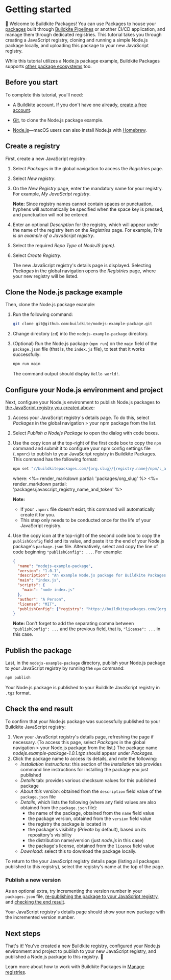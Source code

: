 # Getting started

👋 Welcome to Buildkite Packages! You can use Packages to house your [packages](/docs/packages#package-creation-tools) built through [Buildkite Pipelines](/docs/pipelines) or another CI/CD application, and manage them through dedicated registries. This tutorial takes you through creating a JavaScript registry, cloning and running a simple Node.js package locally, and uploading this package to your new JavaScript registry.

While this tutorial utilizes a Node.js package example, Buildkite Packages supports [other package ecosystems](/docs/packages/manage-registries#create-a-registry-manage-packages-in-a-registry) too.

## Before you start

To complete this tutorial, you'll need:

- A Buildkite account. If you don't have one already, <a href="<%= url_helpers.signup_path %>">create a free account</a>.

- [Git](https://git-scm.com/downloads), to clone the Node.js package example.

- [Node.js](https://nodejs.org/en/download)—macOS users can also install Node.js with [Homebrew](https://formulae.brew.sh/formula/node).

## Create a registry

First, create a new JavaScript registry:

1. Select _Packages_ in the global navigation to access the _Registries_ page.
1. Select _New registry_.
1. On the _New Registry_ page, enter the mandatory name for your registry. For example, _My JavaScript registry_.

    **Note:** Since registry names cannot contain spaces or punctuation, hyphens will automatically be specified when the space key is pressed, and punctuation will not be entered.

1. Enter an optional _Description_ for the registry, which will appear under the name of the registry item on the _Registries_ page. For example, _This is an example of a JavaScript registry_.
1. Select the required _Repo Type_ of _NodeJS (npm)_.
1. Select _Create Registry_.

    The new JavaScript registry's details page is displayed. Selecting _Packages_ in the global navigation opens the _Registries_ page, where your new registry will be listed.

## Clone the Node.js package example

Then, clone the Node.js package example:

1. Run the following command:

    ```bash
    git clone git@github.com:buildkite/nodejs-example-package.git
    ```

1. Change directory (`cd`) into the `nodejs-example-package` directory.
1. (Optional) Run the Node.js package (`npm run`) on the `main` field of the `package.json` file (that is, the `index.js` file), to test that it works successfully:

    ```bash
    npm run main
    ```

    The command output should display `Hello world!`.

## Configure your Node.js environment and project

Next, configure your Node.js environment to publish Node.js packages to [the JavaScript registry you created above](#create-a-registry):

1. Access your JavaScript registry's details page. To do this, select _Packages_ in the global navigation > your npm package from the list.
1. Select _Publish a Nodejs Package_ to open the dialog with code boxes.
1. Use the copy icon at the top-right of the first code box to copy the `npm` command and submit it to configure your npm config settings file (`.npmrc`) to publish to your JavaScript registry in Buildkite Packages. This command has the following format:

    ```bash
    npm set "//buildkitepackages.com/{org.slug}/{registry.name}/npm/:_authToken" registry-write-token
    ```

    where:
    <%= render_markdown partial: 'packages/org_slug' %>
    <%= render_markdown partial: 'packages/javascript_registry_name_and_token' %>

    **Note:**
    * If your `.npmrc` file doesn't exist, this command will automatically create it for you.
    * This step only needs to be conducted once for the life of your JavaScript registry.

1. Use the copy icon at the top-right of the second code box to copy the `publishConfig` field and its value, and paste it to the end of your Node.js package's `package.json` file. Alternatively, select and copy the line of code beginning `"publishConfig": ...`. For example:

    ```json
    {
      "name": "nodejs-example-package",
      "version": "1.0.1",
      "description": "An example Node.js package for Buildkite Packages",
      "main": "index.js",
      "scripts": {
        "main": "node index.js"
      },
      "author": "A Person",
      "license": "MIT",
      "publishConfig": {"registry": "https://buildkitepackages.com/{org.slug}/{registry.name}/npm/"}
    }
    ```

    **Note:** Don't forget to add the separating comma between `"publishConfig": ...` and the previous field, that is, `"license": ...` in this case.

## Publish the package

Last, in the `nodejs-example-package` directory, publish your Node.js package to your JavaScript registry by running the `npm` command:

```bash
npm publish
```

Your Node.js package is published to your Buildkite JavaScript registry in `.tgz` format.

## Check the end result

To confirm that your Node.js package was successfully published to your Buildkite JavaScript registry:

1. View your JavaScript registry's details page, refreshing the page if necessary. (To access this page, select _Packages_ in the global navigation > your Node.js package from the list.) The package name _nodejs.example-package-1.0.1.tgz_ should appear under _Packages_.
1. Click the package name to access its details, and note the following:
    * _Installation instructions_: this section of the _Installation_ tab provides command line instructions for installing the package you just published
    * _Details_ tab: provides various checksum values for this published package
    * _About this version_: obtained from the `description` field value of the `package.json` file
    * _Details_, which lists the following (where any field values are also obtained from the `package.json` file):
        - the name of the package, obtained from the `name` field value
        - the package version, obtained from the `version` field value
        - the registry the package is located in
        - the package's visibility (_Private_ by default), based on its repository's visibility
        - the distribution name/version (just _node.js_ in this case)
        - the package's license, obtained from the `licence` field value
    * _Download_: select this to download the package locally.

To return to the your JavaScript registry details page (listing all packages published to this registry), select the registry's name at the top of the page.

### Publish a new version

As an optional extra, try incrementing the version number in your `packages.json` file, [re-publishing the package to your JavaScript registry](#publish-the-package), and [checking the end result](#check-the-end-result).

Your JavaScript registry's details page should show your new package with the incremented version number.

## Next steps

That's it! You've created a new Buildkite registry, configured your Node.js environment and project to publish to your new JavaScript registry, and published a Node.js package to this registry. 🎉

Learn more about how to work with Buildkite Packages in [Manage registries](/docs/packages/manage-registries).
